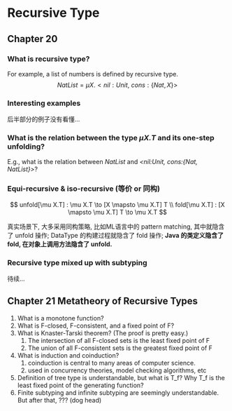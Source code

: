 # Recursive Type

## Chapter 20

### What is recursive type?

For example, a list of numbers is defined by recursive type.
$$
NatList = \mu X.<nil:Unit,\ cons:\{Nat,X\}>
$$

### Interesting examples

后半部分的例子没有看懂...

### What is the relation between the type *µX.T* and its one-step unfolding?

E.g., what is the relation between *NatList* and *\<nil:Unit, cons:{Nat, NatList}\>*?

### Equi-recursive & iso-recursive (等价 or 同构)

$$
unfold[\mu X.T] : \mu X.T \to [X \mapsto \mu X.T] T \\
fold[\mu X.T] : [X \mapsto \mu X.T] T \to \mu X.T
$$

真实场景下, 大多采用同构策略, 比如ML语言中的 pattern matching, 其中就隐含了 unfold 操作; DataType 的构建过程就隐含了 fold 操作; **Java 的类定义隐含了 fold, 在对象上调用方法隐含了 unfold.**

### Recursive type mixed up with subtyping

待续...



## Chapter 21 Metatheory of Recursive Types

1. What is a monotone function?
2. What is F-closed, F-consistent, and a fixed point of F?
3. What is Knaster-Tarski theorem? (The proof is pretty easy.)
   1. The intersection of all F-closed sets is the least fixed point of F
   2. The union of all F-consistent sets is the greatest fixed point of F
4. What is induction and coinduction?
   1.  coinduction is central to many areas of computer science.
   2. used in concurrency theories, model checking algorithms, etc
5. Definition of tree type is understandable, but what is T_f?  Why T_f is the least fixed point of the generating function?
6. Finite subtyping and infinite subtyping are seemingly understandable. But after that, ??? (dog head)

